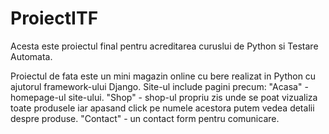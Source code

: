 # ProiectITF
Acesta este proiectul final pentru acreditarea curuslui de Python si Testare Automata.

Proiectul de fata este un mini magazin online cu bere realizat in Python cu ajutorul framework-ului Django.
Site-ul include pagini precum:
"Acasa" - homepage-ul site-ului.
"Shop" - shop-ul propriu zis unde se poat vizualiza toate produsele iar apasand click pe numele acestora putem vedea detalii despre produse.
"Contact" - un contact form pentru comunicare.

